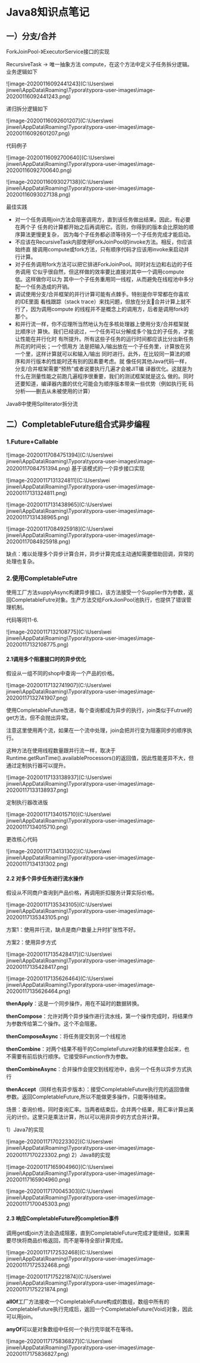 # Java8知识点笔记

## 一）分支/合并

ForkJoinPool-》ExecutorService接口的实现

RecursiveTask<R> -> 唯一抽象方法 compute，在这个方法中定义子任务拆分逻辑。业务逻辑如下

![image-20200116092441243](C:\Users\wei jinwei\AppData\Roaming\Typora\typora-user-images\image-20200116092441243.png)

递归拆分逻辑如下

![image-20200116092601207](C:\Users\wei jinwei\AppData\Roaming\Typora\typora-user-images\image-20200116092601207.png)

代码例子

![image-20200116092700640](C:\Users\wei jinwei\AppData\Roaming\Typora\typora-user-images\image-20200116092700640.png)

![image-20200116093027138](C:\Users\wei jinwei\AppData\Roaming\Typora\typora-user-images\image-20200116093027138.png)

最佳实践

- 对一个任务调用join方法会阻塞调用方，直到该任务做出结果。因此，有必要在两个子
  任务的计算都开始之后再调用它。否则，你得到的版本会比原始的顺序算法更慢更复杂，
  因为每个子任务都必须等待另一个子任务完成才能启动。
- 不应该在RecursiveTask内部使用ForkJoinPool的invoke方法。相反，你应该始终直
  接调用compute或fork方法，只有顺序代码才应该用invoke来启动并行计算。
- 对子任务调用fork方法可以把它排进ForkJoinPool。同时对左边和右边的子任务调用
  它似乎很自然，但这样做的效率要比直接对其中一个调用compute低。这样做你可以为
  其中一个子任务重用同一线程，从而避免在线程池中多分配一个任务造成的开销。
-  调试使用分支/合并框架的并行计算可能有点棘手。特别是你平常都在你喜欢的IDE里面
  看栈跟踪（stack trace）来找问题，但放在分支合并计算上就不行了，因为调用compute
  的线程并不是概念上的调用方，后者是调用fork的那个。
- 和并行流一样，你不应理所当然地认为在多核处理器上使用分支/合并框架就比顺序计
  算快。我们已经说过，一个任务可以分解成多个独立的子任务，才能让性能在并行化时
  有所提升。所有这些子任务的运行时间都应该比分出新任务所花的时间长；一个惯用方
  法是把输入/输出放在一个子任务里，计算放在另一个里，这样计算就可以和输入/输出
  同时进行。此外，在比较同一算法的顺序和并行版本的性能时还有别的因素要考虑。就
  像任何其他Java代码一样，分支/合并框架需要“预热”或者说要执行几遍才会被JIT编
  译器优化。这就是为什么在测量性能之前跑几遍程序很重要，我们的测试框架就是这么
  做的。同时还要知道，编译器内置的优化可能会为顺序版本带来一些优势（例如执行死
  码分析——删去从未被使用的计算）  

Java8中使用Spliterator拆分流

## 二）CompletableFuture组合式异步编程

### 1.Future+Callable

![image-20200117084751394](C:\Users\wei jinwei\AppData\Roaming\Typora\typora-user-images\image-20200117084751394.png)
基于该模式的一个异步接口实现

![image-20200117131324811](C:\Users\wei jinwei\AppData\Roaming\Typora\typora-user-images\image-20200117131324811.png)

![image-20200117131438965](C:\Users\wei jinwei\AppData\Roaming\Typora\typora-user-images\image-20200117131438965.png)



![image-20200117084925918](C:\Users\wei jinwei\AppData\Roaming\Typora\typora-user-images\image-20200117084925918.png)



缺点：难以处理多个异步计算合并，异步计算完成主动通知需要借助回调，异常的处理也复杂。

### 2.使用CompletableFutre

使用工厂方法supplyAsync构建异步接口，该方法接受一个Supplier作为参数，返回CompletableFutre对象。生产方法交给ForkJionPool池执行，也提供了错误管理机制。

代码等同11-6.

![image-20200117132108775](C:\Users\wei jinwei\AppData\Roaming\Typora\typora-user-images\image-20200117132108775.png)

#### 2.1调用多个阻塞接口时的异步优化

假设从一组不同的shop中查询一个产品的价格。

![image-20200117132741907](C:\Users\wei jinwei\AppData\Roaming\Typora\typora-user-images\image-20200117132741907.png)

使用CompletableFuture改进，每个查询都成为异步的执行，join类似于Futrue的get方法，但不会抛出异常。

注意这里使用两个流，如果在一个流中处理，join会把并行变为阻塞同步的顺序执行。

这种方法在使用线程数量跟并行流一样，取决于Runtime.getRunTime().availableProcessors()的返回值，因此性能差异不大，但通过定制执行器可以提升。

![image-20200117133138937](C:\Users\wei jinwei\AppData\Roaming\Typora\typora-user-images\image-20200117133138937.png)

定制执行器改进版

![image-20200117134015710](C:\Users\wei jinwei\AppData\Roaming\Typora\typora-user-images\image-20200117134015710.png)

更改核心代码

![image-20200117134131302](C:\Users\wei jinwei\AppData\Roaming\Typora\typora-user-images\image-20200117134131302.png)

#### 2.2 对多个异步任务进行流水操作

假设从不同商户查询到产品价格，再调用折扣服务计算实际价格。

![image-20200117135343105](C:\Users\wei jinwei\AppData\Roaming\Typora\typora-user-images\image-20200117135343105.png)

方案1：使用并行流，缺点是商户数量上升时扩张性不好。

方案2：使用异步方式

![image-20200117135428417](C:\Users\wei jinwei\AppData\Roaming\Typora\typora-user-images\image-20200117135428417.png)

![image-20200117135626464](C:\Users\wei jinwei\AppData\Roaming\Typora\typora-user-images\image-20200117135626464.png)

**thenApply**：这是一个同步操作，用在不延时的数据转换。

**thenCompose**：允许对两个异步操作进行流水线，第一个操作完成时，将结果作为参数传给第二个操作。这个不会阻塞。

**thenComposeAsync**：将任务提交到另一个线程池

**thenCombine**：对两个结果不相干的CompleteFuture对象的结果整合起来，也不需要有前后执行顺序。它接受BiFunction作为参数。

**thenCombineAsync**：合并操作会提交到线程池中，由另一个任务以异步方式执行

**thenAccept**（同样也有异步版本）：接受CompletableFuture执行完的返回值做参数。返回CompletableFuture<Void>,所以不能做更多操作，只能等待结束。

场景：查询价格，同时查询汇率。当两者结束后，合并两个结果，用汇率计算出美元的计价。这里只是乘法计算，所以可以用非异步的方式合并计算。

1）Java7的实现

![image-20200117170223302](C:\Users\wei jinwei\AppData\Roaming\Typora\typora-user-images\image-20200117170223302.png)
2）Java8的实现

![image-20200117165904960](C:\Users\wei jinwei\AppData\Roaming\Typora\typora-user-images\image-20200117165904960.png)

![image-20200117170045303](C:\Users\wei jinwei\AppData\Roaming\Typora\typora-user-images\image-20200117170045303.png)

#### 2.3 响应CompletableFuture的completion事件

调用get或join方法会造成阻塞，直到CompletableFuture完成才能继续，如果需要尽快将商品价格返回，而不是等待全部计算完成。

![image-20200117172532468](C:\Users\wei jinwei\AppData\Roaming\Typora\typora-user-images\image-20200117172532468.png)





![image-20200117175221874](C:\Users\wei jinwei\AppData\Roaming\Typora\typora-user-images\image-20200117175221874.png)

**allOf**工厂方法接收一个CompletableFuture构成的数组，数组中所有的CompletableFuture执行完成后，返回一个CompletableFuture(Void)对象，因此可以用join。

**anyOf**可以是对象数组中任何一个执行完毕就不在等待。

![image-20200117175836827](C:\Users\wei jinwei\AppData\Roaming\Typora\typora-user-images\image-20200117175836827.png)